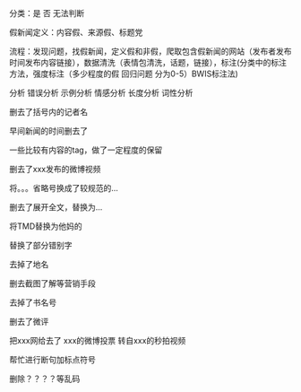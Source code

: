 分类：是 否 无法判断

假新闻定义：内容假、来源假、标题党

流程：发现问题，找假新闻，定义假和非假，爬取包含假新闻的网站（发布者发布时间发布内容链接），数据清洗（表情包清洗，话题，链接），标注(分类中的标注方法，强度标注（多少程度的假 回归问题 分为0-5）BWIS标注法)

分析 错误分析 示例分析 情感分析 长度分析 词性分析



删去了括号内的记者名    

早间新闻的时间删去了   

 一些比较有内容的tag，做了一定程度的保留

删去了xxx发布的微博视频

将。。。省略号换成了较规范的...

删去了展开全文，替换为...

将TMD替换为他妈的

替换了部分错别字

去掉了地名

删去截图了解等营销手段

去掉了书名号

删去了微评

把xxx网给去了 xxx的微博投票 转自xxx的秒拍视频

帮忙进行断句加标点符号

删除？？？？等乱码